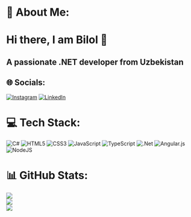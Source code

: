 # 💫 About Me:
<h1>Hi there, I am Bilol 👋</h1>
<h2>A passionate .NET developer from Uzbekistan</h2>


## 🌐 Socials:
[![Instagram](https://img.shields.io/badge/Instagram-%23E4405F.svg?logo=Instagram&logoColor=white)](https://instagram.com/_bilolkobilov) [![LinkedIn](https://img.shields.io/badge/LinkedIn-%230077B5.svg?logo=linkedin&logoColor=white)](https://linkedin.com/in/bilolkobilov) 

# 💻 Tech Stack:
![C#](https://img.shields.io/badge/c%23-%23239120.svg?style=plastic&logo=c-sharp&logoColor=white) ![HTML5](https://img.shields.io/badge/html5-%23E34F26.svg?style=plastic&logo=html5&logoColor=white) ![CSS3](https://img.shields.io/badge/css3-%231572B6.svg?style=plastic&logo=css3&logoColor=white) ![JavaScript](https://img.shields.io/badge/javascript-%23323330.svg?style=plastic&logo=javascript&logoColor=%23F7DF1E) ![TypeScript](https://img.shields.io/badge/typescript-%23007ACC.svg?style=plastic&logo=typescript&logoColor=white) ![.Net](https://img.shields.io/badge/.NET-5C2D91?style=plastic&logo=.net&logoColor=white) ![Angular.js](https://img.shields.io/badge/angular.js-%23E23237.svg?style=plastic&logo=angularjs&logoColor=white) ![NodeJS](https://img.shields.io/badge/node.js-6DA55F?style=plastic&logo=node.js&logoColor=white)
# 📊 GitHub Stats:
![](https://github-readme-stats.vercel.app/api?username=bilolkobilov&theme=tokyonight&hide_border=true&include_all_commits=true&count_private=true)<br/>
![](https://github-readme-streak-stats.herokuapp.com/?user=bilolkobilov&theme=tokyonight&hide_border=true)<br/>
![](https://github-readme-stats.vercel.app/api/top-langs/?username=bilolkobilov&theme=tokyonight&hide_border=true&include_all_commits=true&count_private=true&layout=compact)

<!-- Proudly created with GPRM ( https://gprm.itsvg.in ) -->
